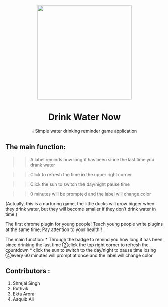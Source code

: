 <p align="center">
  <img src="https://user-images.githubusercontent.com/84700316/137103526-98171d8d-e3ca-4502-9c2c-47ab86606457.png" width=300px>
  </p>


<h1 align="center"> Drink Water Now </h1>
<p align="center">💧 Simple water drinking reminder game application </h1> 

## The main function:

>> A label reminds how long it has been since the last time you drank water

>> Click to refresh the time in the upper right corner

>> Click the sun to switch the day/night pause time

>> 0 minutes will be prompted and the label will change color

(Actually, this is a nurturing game, the little ducks will grow bigger when they drink water, but they will become smaller if they don’t drink water in time.)

The first chrome plugin for young people! Teach young people write plugins at the same time; Pay attention to your health!!

The main function: * Through the badge to remind you how long it has been since drinking the last time ②click the top right corner to refresh the countdown
                   * click the sun to switch to the day/night to pause time losing ④every 60 minutes will prompt at once and the label will change color
                   
## Contributors :
1. Shrejal Singh
2. Ruthvik
3. Ekta Arora
4. Aaquib Ali

